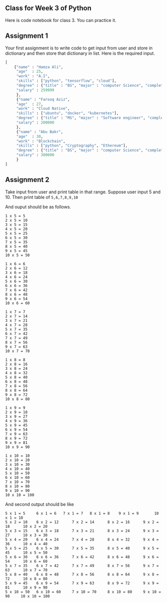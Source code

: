 ## Class for Week 3 of Python
Here is code notebook for class 3. You can practice it.
## Assignment 1
Your first assignment is to write code to get input from user and store in dictionary and then store that dictionary in list.
Here is the required input.
```python
[
    {"name" : "Hamza Ali",
     "age"  : 25,
     "work" : "A.I",
     "skills" : ["python", "tensorflow", "cloud"],
     "degree" : {"title" : "BS", "major" : "computer Science", "completionDate" : "Jun 2019"},
     "salary" : 259999
     },
     {"name" : "Farooq Aziz",
     "age"  : 27,
     "work" : "Cloud Native",
     "skills" : ["ubuntu", "docker", "kubernetes"],
     "degree" : {"title" : "MS", "major" : "Software engineer", "completionDate" : "May 2018"},
     "salary" : 200000
     },
     {"name" : "Abu Bakr",
     "age"  : 30,
     "work" : "Blockchain",
     "skills" : ["python", "Cryptography", "Ethereum"],
     "degree" : {"title" : "BS", "major" : "computer Science", "completionDate" : "May 2019"},
     "salary" : 300000
     }
]
```
## Assignment 2
Take input from user and print table in that range. Suppose user input 5 and 10. Then print table of `5,6,7,8,9,10`

And ouput should be as follows.
```
1 x 5 = 5
2 x 5 = 10
3 x 5 = 15
4 x 5 = 20
5 x 5 = 25
6 x 5 = 30
7 x 5 = 35
8 x 5 = 40
9 x 5 = 45
10 x 5 = 50

1 x 6 = 6
2 x 6 = 12
3 x 6 = 18
4 x 6 = 24
5 x 6 = 30
6 x 6 = 36
7 x 6 = 42
8 x 6 = 48
9 x 6 = 54
10 x 6 = 60

1 x 7 = 7
2 x 7 = 14
3 x 7 = 21
4 x 7 = 28
5 x 7 = 35
6 x 7 = 42
7 x 7 = 49
8 x 7 = 56
9 x 7 = 63
10 x 7 = 70

1 x 8 = 8
2 x 8 = 16
3 x 8 = 24
4 x 8 = 32
5 x 8 = 40
6 x 8 = 48
7 x 8 = 56
8 x 8 = 64
9 x 8 = 72
10 x 8 = 80

1 x 9 = 9
2 x 9 = 18
3 x 9 = 27
4 x 9 = 36
5 x 9 = 45
6 x 9 = 54
7 x 9 = 63
8 x 9 = 72
9 x 9 = 81
10 x 9 = 90

1 x 10 = 10
2 x 10 = 20
3 x 10 = 30
4 x 10 = 40
5 x 10 = 50
6 x 10 = 60
7 x 10 = 70
8 x 10 = 80
9 x 10 = 90
10 x 10 = 100
```
And second output should be like
```
5 x 1 = 5	  6 x 1 = 6	  7 x 1 = 7	  8 x 1 = 8	   9 x 1 = 9	   10 x 1 = 10	  
5 x 2 = 10	  6 x 2 = 12	  7 x 2 = 14	  8 x 2 = 16	  9 x 2 = 18	  10 x 2 = 20	  
5 x 3 = 15	  6 x 3 = 18	  7 x 3 = 21	  8 x 3 = 24	  9 x 3 = 27	  10 x 3 = 30	  
5 x 4 = 20	  6 x 4 = 24	  7 x 4 = 28	  8 x 4 = 32	  9 x 4 = 36	  10 x 4 = 40	  
5 x 5 = 25	  6 x 5 = 30	  7 x 5 = 35	  8 x 5 = 40	  9 x 5 = 45	  10 x 5 = 50	  
5 x 6 = 30	  6 x 6 = 36	  7 x 6 = 42	  8 x 6 = 48	  9 x 6 = 54	  10 x 6 = 60	  
5 x 7 = 35	  6 x 7 = 42	  7 x 7 = 49	  8 x 7 = 56	  9 x 7 = 63	  10 x 7 = 70	  
5 x 8 = 40	  6 x 8 = 48	  7 x 8 = 56	  8 x 8 = 64	  9 x 8 = 72	  10 x 8 = 80	  
5 x 9 = 45	  6 x 9 = 54	  7 x 9 = 63	  8 x 9 = 72	  9 x 9 = 81	  10 x 9 = 90	  
5 x 10 = 50	  6 x 10 = 60	  7 x 10 = 70	  8 x 10 = 80	  9 x 10 = 90	  10 x 10 = 100	  
```















